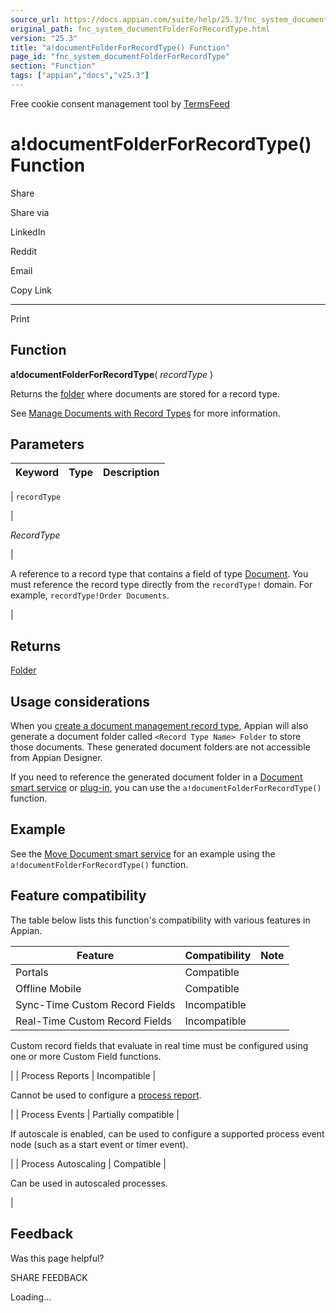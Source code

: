 ```yaml
---
source_url: https://docs.appian.com/suite/help/25.3/fnc_system_documentFolderForRecordType.html
original_path: fnc_system_documentFolderForRecordType.html
version: "25.3"
title: "a!documentFolderForRecordType() Function"
page_id: "fnc_system_documentFolderForRecordType"
section: "Function"
tags: ["appian","docs","v25.3"]
---
```



Free cookie consent management tool by [TermsFeed](https://www.termsfeed.com/)

# a!documentFolderForRecordType() Function

Share

Share via

LinkedIn

Reddit

Email

Copy Link

* * *

Print

## Function

**a!documentFolderForRecordType**( _recordType_ )

Returns the [folder](manage-docs-with-records.html#generated-folders) where documents are stored for a record type.

See [Manage Documents with Record Types](manage-docs-with-records.html) for more information.

## Parameters

| Keyword | Type | Description |
| --- | --- | --- |
|
`recordType`

 |

_RecordType_

 |

A reference to a record type that contains a field of type [Document](Appian_Data_Types.html#document). You must reference the record type directly from the `recordType!` domain. For example, `recordType!Order Documents`.

 |

## Returns

[Folder](Appian_Data_Types.html#folder)

## Usage considerations

When you [create a document management record type](manage-docs-with-records.html), Appian will also generate a document folder called `<Record Type Name> Folder` to store those documents. These generated document folders are not accessible from Appian Designer.

If you need to reference the generated document folder in a [Document smart service](Smart_Services.html) or [plug-in](https://community.appian.com/b/appmarket), you can use the `a!documentFolderForRecordType()` function.

## Example

See the [Move Document smart service](Move_Document_Smart_Service.html#example-move-documents-to-a-document-management-record-type) for an example using the `a!documentFolderForRecordType()` function.

## Feature compatibility

The table below lists this function's compatibility with various features in Appian.

| Feature | Compatibility | Note |
| --- | --- | --- |
| Portals | Compatible |  |
| Offline Mobile | Compatible |  |
| Sync-Time Custom Record Fields | Incompatible |  |
| Real-Time Custom Record Fields | Incompatible |
Custom record fields that evaluate in real time must be configured using one or more Custom Field functions.

 |
| Process Reports | Incompatible |

Cannot be used to configure a [process report](Process_Reports.html).

 |
| Process Events | Partially compatible |

If autoscale is enabled, can be used to configure a supported process event node (such as a start event or timer event).

 |
| Process Autoscaling | Compatible |

Can be used in autoscaled processes.

 |

## Feedback

Was this page helpful?

SHARE FEEDBACK

Loading...